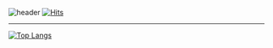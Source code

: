 ![header](https://capsule-render.vercel.app/api?type=waving&color=timeGradient&height=70&section=header&fontSize=30&fontAlignY=30)
[![Hits](https://hits.seeyoufarm.com/api/count/incr/badge.svg?url=https%3A%2F%2Fgithub.com%2Fzzerii%2Fhit-counter&count_bg=%2347A3FF&title_bg=%23D49CFF&icon=&icon_color=%23E7E7E7&title=hits&edge_flat=false)](https://github/sig2nya)</br>

* * *
﻿[![Top Langs](https://github-readme-stats.vercel.app/api/top-langs/?username=sig2nya&langs_count=5&layout=compact&theme=dark)](https://github.com/sig2nya/sig2nya)﻿
